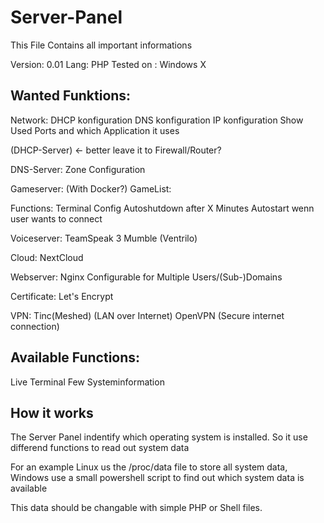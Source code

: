 # Server-Panel
This File Contains all important informations

Version: 0.01
Lang: PHP
Tested on : Windows X

## Wanted Funktions:
Network:
 DHCP konfiguration
 DNS konfiguration
 IP konfiguration
 Show Used Ports and which Application it uses

(DHCP-Server) <- better leave it to Firewall/Router?
	

DNS-Server:
	Zone Configuration

Gameserver:
 (With Docker?)
 GameList:
  
 Functions:
  Terminal
  Config
  Autoshutdown after X Minutes
  Autostart wenn user wants to connect

Voiceserver:
 TeamSpeak 3
 Mumble
 (Ventrilo)

Cloud:
 NextCloud

Webserver:
 Nginx
  Configurable for Multiple Users/(Sub-)Domains
  
Certificate:
	Let's Encrypt
	
VPN:
 Tinc(Meshed) (LAN over Internet)
 OpenVPN (Secure internet connection)
 
## Available Functions:
Live Terminal
Few Systeminformation



## How it works
The Server Panel indentify which operating system is installed.
So it use differend functions to read out system data

For an example Linux us the /proc/data file to store all 
system data, Windows use a small powershell script to find
out which system data is available

This data should be changable with simple PHP or Shell files.

